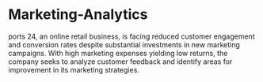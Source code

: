 # Marketing-Analytics
ports 24, an online retail business, is facing reduced customer engagement and conversion rates despite substantial investments in new marketing campaigns. With high marketing expenses yielding low returns, the company seeks to analyze customer feedback and identify areas for improvement in its marketing strategies.

